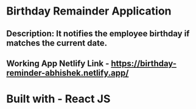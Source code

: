 # Birthday Remainder Application

## Description: It notifies the employee birthday if matches the current date.

## Working App Netlify Link - https://birthday-reminder-abhishek.netlify.app/

# Built with - React JS
